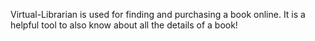  Virtual-Librarian is used for finding and purchasing a book online. It is a helpful tool to also know about all the details of a book!


